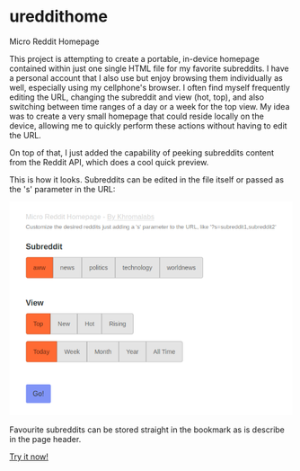 # ureddithome
Micro Reddit Homepage

This project is attempting to create a portable, in-device homepage contained within just one single HTML file for my favorite subreddits. I have a personal account that I also use but enjoy browsing them individually as well, especially using my cellphone's browser. I often find myself frequently editing the URL, changing the subreddit and view (hot, top), and also switching between time ranges of a day or a week for the top view. My idea was to create a very small homepage that could reside locally on the device, allowing me to quickly perform these actions without having to edit the URL.

On top of that, I just added the capability of peeking subreddits content from the Reddit API, which does a cool quick preview.

This is how it looks. Subreddits can be edited in the file itself or passed as the 's' parameter in the URL:

![ureddithome preview](https://raw.githubusercontent.com/khromalabs/ureddithome/master/preview.png)

Favourite subreddits can be stored straight in the bookmark as is describe in the page header.

[Try it now!](https://khromalabs.github.io/ureddithome/ureddithome.html)
